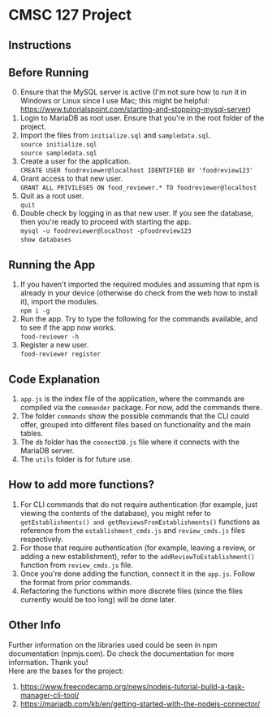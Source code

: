 # CMSC 127 Project

## Instructions

## Before Running

0. Ensure that the MySQL server is active (I'm not sure how to run it in Windows or Linux since I use Mac; this might be helpful: https://www.tutorialspoint.com/starting-and-stopping-mysql-server)
1. Login to MariaDB as root user. Ensure that you're in the root folder of the project.
2. Import the files from `initialize.sql` and `sampledata.sql`.
   <br>
   `source initialize.sql`
   <br>
   `source sampledata.sql`
3. Create a user for the application.
   <br>
   `CREATE USER foodreviewer@localhost IDENTIFIED BY 'foodreview123'`
4. Grant access to that new user.
   <br>
   `GRANT ALL PRIVILEGES ON food_reviewer.* TO foodreviewer@localhost`
5. Quit as a root user.
   <br>
   `quit`
6. Double check by logging in as that new user. If you see the database, then you're ready to proceed with starting the app.
   <br>
   `mysql -u foodreviewer@localhost -pfoodreview123`
   <br>
   `show databases`

## Running the App

1. If you haven't imported the required modules and assuming that npm is already in your device (otherwise do check from the web how to install it), import the modules.
   <br>
   `npm i -g`
2. Run the app. Try to type the following for the commands available, and to see if the app now works.
   <br>
   `food-reviewer -h`
3. Register a new user.
   <br>
   `food-reviewer register`

## Code Explanation

1. `app.js` is the index file of the application, where the commands are compiled via the `commander` package. For now, add the commands there.
2. The folder `commands` show the possible commands that the CLI could offer, grouped into different files based on functionality and the main tables.
3. The `db` folder has the `connectDB.js` file where it connects with the MariaDB server.
4. The `utils` folder is for future use.

## How to add more functions?

1. For CLI commands that do not require authentication (for example, just viewing the contents of the database), you might refer to `getEstablishments() and getReviewsFromEstablishments()` functions as reference from the `establishment_cmds.js` and `review_cmds.js` files respectively.
2. For those that require authentication (for example, leaving a review, or adding a new establishment), refer to the `addReviewToEstablishment()` function from `review_cmds.js` file.
3. Once you're done adding the function, connect it in the `app.js`. Follow the format from prior commands.
4. Refactoring the functions within more discrete files (since the files currently would be too long) will be done later.

## Other Info

Further information on the libraries used could be seen in npm documentation (npmjs.com). Do check the documentation for more information. Thank you!
<br>
Here are the bases for the project:

1. https://www.freecodecamp.org/news/nodejs-tutorial-build-a-task-manager-cli-tool/
2. https://mariadb.com/kb/en/getting-started-with-the-nodejs-connector/

